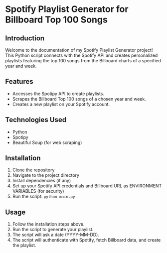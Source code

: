 # Spotify Playlist Generator for Billboard Top 100 Songs

## Introduction

Welcome to the documentation of my Spotify Playlist Generator project! This Python script connects with the Spotify API and creates personalized playlists featuring the top 100 songs from the Billboard charts of a specified year and week.

## Features

- Accesses the Spotipy API to create playlists.
- Scrapes the Billboard Top 100 songs of a chosen year and week.
- Creates a new playlist on your Spotify account.

## Technologies Used

- Python
- Spotipy
- Beautiful Soup (for web scraping)

## Installation

1. Clone the repository
2. Navigate to the project directory
3. Install dependencies (if any)
4. Set up your Spotify API credentials and Billboard URL as ENVIRONMENT VARIABLES (for security)
5. Run the script: `python main.py`

## Usage

1. Follow the installation steps above.
2. Run the script to generate your playlist.
3. The script will ask a date (YYYY-MM-DD).
4. The script will authenticate with Spotify, fetch Billboard data, and create the playlist.
